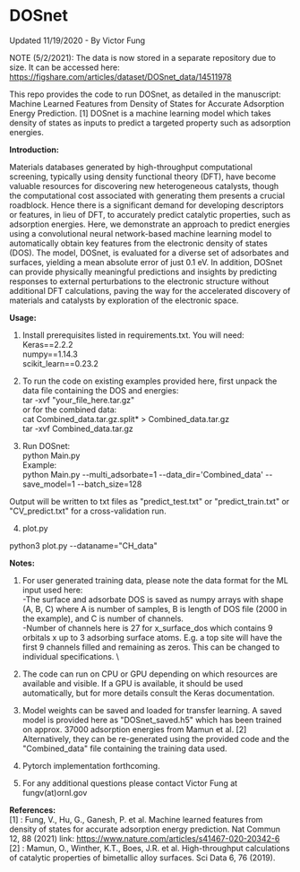 # DOSnet

Updated 11/19/2020 - By Victor Fung

NOTE (5/2/2021): The data is now stored in a separate repository due to size. It can be accessed here: https://figshare.com/articles/dataset/DOSnet_data/14511978

This repo provides the code to run DOSnet, as detailed in the manuscript: Machine Learned Features from Density of States for Accurate Adsorption Energy Prediction. [1] DOSnet is a machine learning model which takes density of states as inputs to predict a targeted property such as adsorption energies. 

**Introduction:**

Materials databases generated by high-throughput computational screening, typically using density functional theory (DFT), have become valuable resources for discovering new heterogeneous catalysts, though the computational cost associated with generating them presents a crucial roadblock. Hence there is a significant demand for developing descriptors or features, in lieu of DFT, to accurately predict catalytic properties, such as adsorption energies. Here, we demonstrate an approach to predict energies using a convolutional neural network-based machine learning model to automatically obtain key features from the electronic density of states (DOS). The model, DOSnet, is evaluated for a diverse set of adsorbates and surfaces, yielding a mean absolute error of just 0.1 eV. In addition, DOSnet can provide physically meaningful predictions and insights by predicting responses to external perturbations to the electronic structure without additional DFT calculations, paving the way for the accelerated discovery of materials and catalysts by exploration of the electronic space.

**Usage:**

1. Install prerequisites listed in requirements.txt. You will need: \
Keras==2.2.2 \
numpy==1.14.3 \
scikit_learn==0.23.2

2. To run the code on existing examples provided here, first unpack the data file containing the DOS and energies: \
tar -xvf "your_file_here.tar.gz" \
or for the combined data: \
cat Combined_data.tar.gz.split* > Combined_data.tar.gz \
tar -xvf Combined_data.tar.gz

3. Run DOSnet: \
python Main.py \
Example: \
python Main.py --multi_adsorbate=1 --data_dir='Combined_data' --save_model=1 --batch_size=128

Output will be written to txt files as "predict_test.txt" or "predict_train.txt" or "CV_predict.txt" for a cross-validation run.

4. plot.py

python3 plot.py --dataname="CH_data"


**Notes:**

1. For user generated training data, please note the data format for the ML input used here: \
-The surface and adsorbate DOS is saved as numpy arrays with shape (A, B, C) where A is number of samples, B is length of DOS file (2000 in the example), and C is number of channels.\
-Number of channels here is 27 for x_surface_dos which contains 9 orbitals x up to 3 adsorbing surface atoms. E.g. a top site will have the first 9 channels filled and remaining as zeros. This can be changed to individual specifications. \

2. The code can run on CPU or GPU depending on which resources are available and visible. If a GPU is available, it should be used automatically, but for more details consult the Keras documentation.

3. Model weights can be saved and loaded for transfer learning. A saved model is provided here as "DOSnet_saved.h5" which has been trained on approx. 37000 adsorption energies from Mamun et al. [2] Alternatively, they can be re-generated using the provided code and the "Combined_data" file containing the training data used.

4. Pytorch implementation forthcoming.

5. For any additional questions please contact Victor Fung at fungv(at)ornl.gov

**References:** \
[1] : Fung, V., Hu, G., Ganesh, P. et al. Machine learned features from density of states for accurate adsorption energy prediction. Nat Commun 12, 88 (2021) link: https://www.nature.com/articles/s41467-020-20342-6 \
[2] : Mamun, O., Winther, K.T., Boes, J.R. et al. High-throughput calculations of catalytic properties of bimetallic alloy surfaces. Sci Data 6, 76 (2019).
